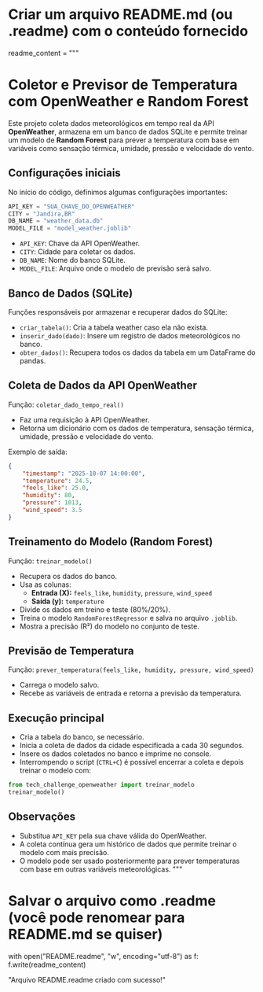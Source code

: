 # Criar um arquivo README.md (ou .readme) com o conteúdo fornecido
readme_content = """
# Coletor e Previsor de Temperatura com OpenWeather e Random Forest

Este projeto coleta dados meteorológicos em tempo real da API **OpenWeather**, armazena em um banco de dados SQLite e permite treinar um modelo de **Random Forest** para prever a temperatura com base em variáveis como sensação térmica, umidade, pressão e velocidade do vento.

## Configurações iniciais

No início do código, definimos algumas configurações importantes:

```python
API_KEY = "SUA_CHAVE_DO_OPENWEATHER"
CITY = "Jandira,BR"
DB_NAME = "weather_data.db"
MODEL_FILE = "model_weather.joblib"
```

- `API_KEY`: Chave da API OpenWeather.
- `CITY`: Cidade para coletar os dados.
- `DB_NAME`: Nome do banco SQLite.
- `MODEL_FILE`: Arquivo onde o modelo de previsão será salvo.

## Banco de Dados (SQLite)

Funções responsáveis por armazenar e recuperar dados do SQLite:

- `criar_tabela()`: Cria a tabela weather caso ela não exista.
- `inserir_dado(dado)`: Insere um registro de dados meteorológicos no banco.
- `obter_dados()`: Recupera todos os dados da tabela em um DataFrame do pandas.

## Coleta de Dados da API OpenWeather

Função: `coletar_dado_tempo_real()`

- Faz uma requisição à API OpenWeather.
- Retorna um dicionário com os dados de temperatura, sensação térmica, umidade, pressão e velocidade do vento.

Exemplo de saída:

```json
{
    "timestamp": "2025-10-07 14:00:00",
    "temperature": 24.5,
    "feels_like": 25.0,
    "humidity": 80,
    "pressure": 1013,
    "wind_speed": 3.5
}
```

## Treinamento do Modelo (Random Forest)

Função: `treinar_modelo()`

- Recupera os dados do banco.
- Usa as colunas:
  - **Entrada (X):** `feels_like`, `humidity`, `pressure`, `wind_speed`
  - **Saída (y):** `temperature`
- Divide os dados em treino e teste (80%/20%).
- Treina o modelo `RandomForestRegressor` e salva no arquivo `.joblib`.
- Mostra a precisão (R²) do modelo no conjunto de teste.

## Previsão de Temperatura

Função: `prever_temperatura(feels_like, humidity, pressure, wind_speed)`

- Carrega o modelo salvo.
- Recebe as variáveis de entrada e retorna a previsão da temperatura.

## Execução principal

- Cria a tabela do banco, se necessário.
- Inicia a coleta de dados da cidade especificada a cada 30 segundos.
- Insere os dados coletados no banco e imprime no console.
- Interrompendo o script (`CTRL+C`) é possível encerrar a coleta e depois treinar o modelo com:

```python
from tech_challenge_openweather import treinar_modelo
treinar_modelo()
```

## Observações

- Substitua `API_KEY` pela sua chave válida do OpenWeather.
- A coleta contínua gera um histórico de dados que permite treinar o modelo com mais precisão.
- O modelo pode ser usado posteriormente para prever temperaturas com base em outras variáveis meteorológicas.
"""

# Salvar o arquivo como .readme (você pode renomear para README.md se quiser)
with open("README.readme", "w", encoding="utf-8") as f:
    f.write(readme_content)

"Arquivo README.readme criado com sucesso!"